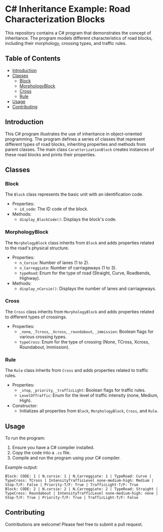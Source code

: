# C# Inheritance Example: Road Characterization Blocks

This repository contains a C# program that demonstrates the concept of inheritance. The program models different characteristics of road blocks, including their morphology, crossing types, and traffic rules.

## Table of Contents
- [Introduction](#introduction)
- [Classes](#classes)
  - [Block](#block)
  - [MorphologyBlock](#morphologyblock)
  - [Cross](#cross)
  - [Rule](#rule)
- [Usage](#usage)
- [Contributing](#contributing)

## Introduction
This C# program illustrates the use of inheritance in object-oriented programming. The program defines a series of classes that represent different types of road blocks, inheriting properties and methods from parent classes. The main class `CaratterizationBlock` creates instances of these road blocks and prints their properties.

## Classes

### Block
The `Block` class represents the basic unit with an identification code.
- Properties:
  - `id_code`: The ID code of the block.
- Methods:
  - `display_BlockCode()`: Displays the block's code.

### MorphologyBlock
The `MorphologyBlock` class inherits from `Block` and adds properties related to the road's physical structure.
- Properties:
  - `n_Corsie`: Number of lanes (1 to 2).
  - `n_Carreggiate`: Number of carriageways (1 to 3).
  - `typeRoad`: Enum for the type of road (Straight, Curve, Roadbends, Highway).
- Methods:
  - `display_nCorsie()`: Displays the number of lanes and carriageways.

### Cross
The `Cross` class inherits from `MorphologyBlock` and adds properties related to different types of crossings.
- Properties:
  - `_none`, `_Tcross`, `_Xcross`, `_roundabout`, `_immission`: Boolean flags for various crossing types.
  - `typeCross`: Enum for the type of crossing (None, TCross, Xcross, Roundabout, Immission).

### Rule
The `Rule` class inherits from `Cross` and adds properties related to traffic rules.
- Properties:
  - `_stop`, `_priority`, `_trafficLight`: Boolean flags for traffic rules.
  - `LevelOfTraffic`: Enum for the level of traffic intensity (none, Medium, High).
- Constructor:
  - Initializes all properties from `Block`, `MorphologyBlock`, `Cross`, and `Rule`.

## Usage

To run the program:
1. Ensure you have a C# compiler installed.
2. Copy the code into a `.cs` file.
3. Compile and run the program using your C# compiler.

Example output:
```
Block: CODE: 1 | N.corsie: 1 | N.Carreggiate: 1 | TypeRoad: Curve | TypeCross: TCross | IntensityTrafficLevel none-medium-high: Medium | Stop-T/F: False | Priority-T/F: True | TrafficLight-T/F: True
Block: CODE: 2 | N.corsie: 2 | N.Carreggiate: 2 | TypeRoad: Straight | TypeCross: Roundabout | IntensityTrafficLevel none-medium-high: none | Stop-T/F: True | Priority-T/F: True | TrafficLight-T/F: False
```

## Contributing

Contributions are welcome! Please feel free to submit a pull request.
